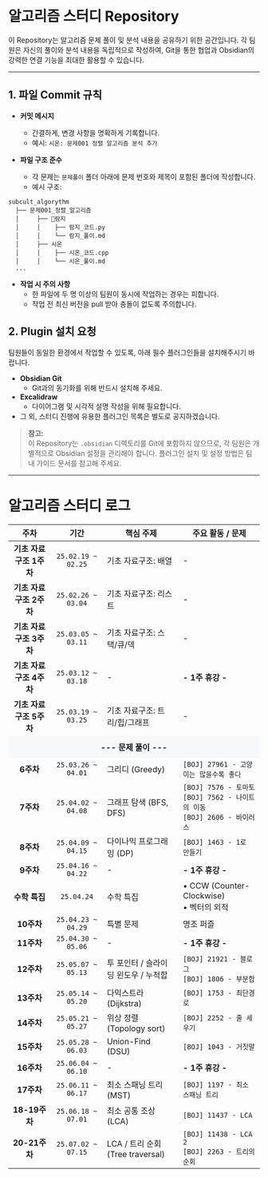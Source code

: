 # 알고리즘 스터디 Repository

이 Repository는 알고리즘 문제 풀이 및 분석 내용을 공유하기 위한 공간입니다. 각 팀원은 자신의 풀이와 분석 내용을 독립적으로 작성하여, Git을 통한 협업과 Obsidian의 강력한 연결 기능을 최대한 활용할 수 있습니다.

---
## 1.  파일 Commit 규칙

- **커밋 메시지**
    - 간결하게, 변경 사항을 명확하게 기록합니다.
    - 예시: `시온: 문제001 정렬 알고리즘 분석 추가`
        
- **파일 구조 준수**
    - 각 문제는 `문제풀이` 폴더 아래에 문제 번호와 제목이 포함된 폴더에 작성합니다.
    - 예시 구조:
```
subcult_algorythm
  ├── 문제001_정렬_알고리즘
  │     ├── 람지
  │     │    ├── 람지_코드.py
  │     │    └── 람지_풀이.md
  │     ├── 시온
  │     │    ├── 시온_코드.cpp
  │     │    └── 시온_풀이.md
  ...
```
- **작업 시 주의 사항**
	- 한 파일에 두 명 이상의 팀원이 동시에 작업하는 경우는 피합니다.
	- 작업 전 최신 버전을 pull 받아 충돌이 없도록 주의합니다.

## 2.  Plugin 설치 요청

팀원들이 동일한 환경에서 작업할 수 있도록, 아래 필수 플러그인들을 설치해주시기 바랍니다.
- **Obsidian Git**
    - Git과의 동기화를 위해 반드시 설치해 주세요.
- **Excalidraw**
    - 다이어그램 및 시각적 설명 작성을 위해 필요합니다.
- 그 외, 스터디 진행에 유용한 플러그인 목록은 별도로 공지하겠습니다.
    

> **참고:**  
> 이 Repository는 `.obsidian` 디렉토리를 Git에 포함하지 않으므로, 각 팀원은 개별적으로 Obsidian 설정을 관리해야 합니다. 플러그인 설치 및 설정 방법은 팀 내 가이드 문서를 참고해 주세요.

--- 

# 알고리즘 스터디 로그

<table align="center">
<thead>
<tr>
<th style="text-align:center;">주차</th>
<th style="text-align:center;">기간</th>
<th>핵심 주제</th>
<th>주요 활동 / 문제</th>
</tr>
</thead>
<tbody>
<tr>
<td style="text-align:center;"><strong>기초 자료구조 1주차</strong></td>
<td style="text-align:center;"><code>25.02.19 ~ 02.25</code></td>
<td>기초 자료구조: 배열</td>
<td>-</td>
</tr>
<tr>
<td style="text-align:center;"><strong>기초 자료구조 2주차</strong></td>
<td style="text-align:center;"><code>25.02.26 ~ 03.04</code></td>
<td>기초 자료구조: 리스트</td>
<td>-</td>
</tr>
<tr>
<td style="text-align:center;"><strong>기초 자료구조 3주차</strong></td>
<td style="text-align:center;"><code>25.03.05 ~ 03.11</code></td>
<td>기초 자료구조: 스택/큐/덱</td>
<td>-</td>
</tr>
<tr>
<td style="text-align:center;"><strong>기초 자료구조 4주차</strong></td>
<td style="text-align:center;"><code>25.03.12 ~ 03.18</code></td>
<td>-</td>
<td><strong>- 1주 휴강 -</strong></td>
</tr>
<tr>
<td style="text-align:center;"><strong>기초 자료구조 5주차</strong></td>
<td style="text-align:center;"><code>25.03.19 ~ 03.25</code></td>
<td>기초 자료구조: 트리/힙/그래프</td>
<td>-</td>
</tr>
<tr>
<td colspan="4" style="text-align:center; padding: 10px; background-color: #f6f8fa;"> <strong>--- 문제 풀이 ---</strong> </td>
</tr>
<tr>
<td style="text-align:center;"><strong>6주차</strong></td>
<td style="text-align:center;"><code>25.03.26 ~ 04.01</code></td>
<td>그리디 (Greedy)</td>
<td><code>[BOJ] 27961 - 고양이는 많을수록 좋다</code></td>
</tr>
<tr>
<td style="text-align:center;"><strong>7주차</strong></td>
<td style="text-align:center;"><code>25.04.02 ~ 04.08</code></td>
<td>그래프 탐색 (BFS, DFS)</td>
<td><code>[BOJ] 7576 - 토마토</code><br><code>[BOJ] 7562 - 나이트의 이동</code><br><code>[BOJ] 2606 - 바이러스</code></td>
</tr>
<tr>
<td style="text-align:center;"><strong>8주차</strong></td>
<td style="text-align:center;"><code>25.04.09 ~ 04.15</code></td>
<td>다이나믹 프로그래밍 (DP)</td>
<td><code>[BOJ] 1463 - 1로 만들기</code></td>
</tr>
<tr>
<td style="text-align:center;"><strong>9주차</strong></td>
<td style="text-align:center;"><code>25.04.16 ~ 04.22</code></td>
<td>-</td>
<td><strong>- 1주 휴강 -</strong></td>
</tr>
<tr>
<td style="text-align:center;"><strong>수학 특집</strong></td>
<td style="text-align:center;"><code>25.04.24</code></td>
<td>수학 특집</td>
<td>• CCW (Counter-Clockwise)<br>• 벡터의 외적</td>
</tr>
<tr>
<td style="text-align:center;"><strong>10주차</strong></td>
<td style="text-align:center;"><code>25.04.23 ~ 04.29</code></td>
<td>특별 문제</td>
<td>명조 퍼즐</td>
</tr>
<tr>
<td style="text-align:center;"><strong>11주차</strong></td>
<td style="text-align:center;"><code>25.04.30 ~ 05.06</code></td>
<td>-</td>
<td><strong>- 1주 휴강 -</strong></td>
</tr>
<tr>
<td style="text-align:center;"><strong>12주차</strong></td>
<td style="text-align:center;"><code>25.05.07 ~ 05.13</code></td>
<td>투 포인터 / 슬라이딩 윈도우 / 누적합</td>
<td><code>[BOJ] 21921 - 블로그</code><br><code>[BOJ] 1806 - 부분합</code></td>
</tr>
<tr>
<td style="text-align:center;"><strong>13주차</strong></td>
<td style="text-align:center;"><code>25.05.14 ~ 05.20</code></td>
<td>다익스트라 (Dijkstra)</td>
<td><code>[BOJ] 1753 - 최단경로</code></td>
</tr>
<tr>
<td style="text-align:center;"><strong>14주차</strong></td>
<td style="text-align:center;"><code>25.05.21 ~ 05.27</code></td>
<td>위상 정렬 (Topology sort)</td>
<td><code>[BOJ] 2252 - 줄 세우기</code></td>
</tr>
<tr>
<td style="text-align:center;"><strong>15주차</strong></td>
<td style="text-align:center;"><code>25.05.28 ~ 06.03</code></td>
<td>Union-Find (DSU)</td>
<td><code>[BOJ] 1043 - 거짓말</code></td>
</tr>
<tr>
<td style="text-align:center;"><strong>16주차</strong></td>
<td style="text-align:center;"><code>25.06.04 ~ 06.10</code></td>
<td>-</td>
<td><strong>- 1주 휴강 -</strong></td>
</tr>
<tr>
<td style="text-align:center;"><strong>17주차</strong></td>
<td style="text-align:center;"><code>25.06.11 ~ 06.17</code></td>
<td>최소 스패닝 트리 (MST)</td>
<td><code>[BOJ] 1197 - 최소 스패닝 트리</code></td>
</tr>
<tr>
<td style="text-align:center;"><strong>18-19주차</strong></td>
<td style="text-align:center;"><code>25.06.18 ~ 07.01</code></td>
<td>최소 공통 조상 (LCA)</td>
<td><code>[BOJ] 11437 - LCA</code></td>
</tr>
<tr>
<td style="text-align:center;"><strong>20-21주차</strong></td>
<td style="text-align:center;"><code>25.07.02 ~ 07.15</code></td>
<td>LCA / 트리 순회 (Tree traversal)</td>
<td><code>[BOJ] 11438 - LCA 2</code><br><code>[BOJ] 2263 - 트리의 순회</code></td>
</tr>
</tbody>
</table>